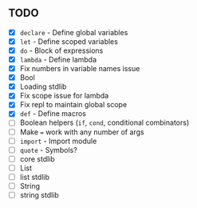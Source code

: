## TODO
  - [X] `declare` - Define global variables
  - [X] `let` - Define scoped variables
  - [X] `do` - Block of expressions
  - [X] `lambda` - Define lambda
  - [X] Fix numbers in variable names issue
  - [X] Bool
  - [X] Loading stdlib
  - [X] Fix scope issue for lambda
  - [X] Fix repl to maintain global scope
  - [X] `def` - Define macros
  - [ ] Boolean helpers (`if`, `cond`, conditional combinators)
  - [ ] Make `=` work with any number of args
  - [ ] `import` - Import module
  - [ ] `quote` - Symbols?
  - [ ] core stdlib
  - [ ] List
  - [ ] list stdlib
  - [ ] String
  - [ ] string stdlib
